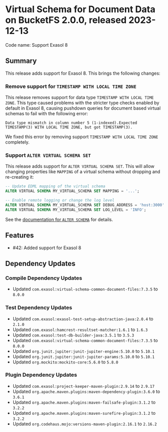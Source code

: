 # Virtual Schema for Document Data on BucketFS 2.0.0, released 2023-12-13

Code name: Support Exasol 8

## Summary

This release adds support for Exasol 8. This brings the following changes:

### Remove support for `TIMESTAMP WITH LOCAL TIME ZONE`

This release removes support for data type `TIMESTAMP WITH LOCAL TIME ZONE`. This type caused problems with the stricter type checks enabled by default in Exasol 8, causing pushdown queries for document based virtual schemas to fail with the following error:

```
Data type mismatch in column number 5 (1-indexed).Expected TIMESTAMP(3) WITH LOCAL TIME ZONE, but got TIMESTAMP(3).
```

We fixed this error by removing support `TIMESTAMP WITH LOCAL TIME ZONE` completely.

###  Support `ALTER VIRTUAL SCHEMA SET`

This release adds support for `ALTER VIRTUAL SCHEMA SET`. This will allow changing properties like `MAPPING` of a virtual schema without dropping and re-creating it:

```sql
-- Update EDML mapping of the virtual schema
ALTER VIRTUAL SCHEMA MY_VIRTUAL_SCHEMA SET MAPPING = '...';

-- Enable remote logging or change the log level
ALTER VIRTUAL SCHEMA MY_VIRTUAL_SCHEMA SET DEBUG_ADDRESS = 'host:3000' LOG_LEVEL = 'FINEST';
ALTER VIRTUAL SCHEMA MY_VIRTUAL_SCHEMA SET LOG_LEVEL = 'INFO';
```

See the [documentation for `ALTER SCHEMA`](https://docs.exasol.com/db/latest/sql/alter_schema.htm) for details.

## Features

* #42: Added support for Exasol 8

## Dependency Updates

### Compile Dependency Updates

* Updated `com.exasol:virtual-schema-common-document-files:7.3.5` to `8.0.0`

### Test Dependency Updates

* Updated `com.exasol:exasol-test-setup-abstraction-java:2.0.4` to `2.1.0`
* Updated `com.exasol:hamcrest-resultset-matcher:1.6.1` to `1.6.3`
* Updated `com.exasol:test-db-builder-java:3.5.1` to `3.5.3`
* Updated `com.exasol:virtual-schema-common-document-files:7.3.5` to `8.0.0`
* Updated `org.junit.jupiter:junit-jupiter-engine:5.10.0` to `5.10.1`
* Updated `org.junit.jupiter:junit-jupiter-params:5.10.0` to `5.10.1`
* Updated `org.mockito:mockito-core:5.6.0` to `5.8.0`

### Plugin Dependency Updates

* Updated `com.exasol:project-keeper-maven-plugin:2.9.14` to `2.9.17`
* Updated `org.apache.maven.plugins:maven-dependency-plugin:3.6.0` to `3.6.1`
* Updated `org.apache.maven.plugins:maven-failsafe-plugin:3.1.2` to `3.2.2`
* Updated `org.apache.maven.plugins:maven-surefire-plugin:3.1.2` to `3.2.2`
* Updated `org.codehaus.mojo:versions-maven-plugin:2.16.1` to `2.16.2`
